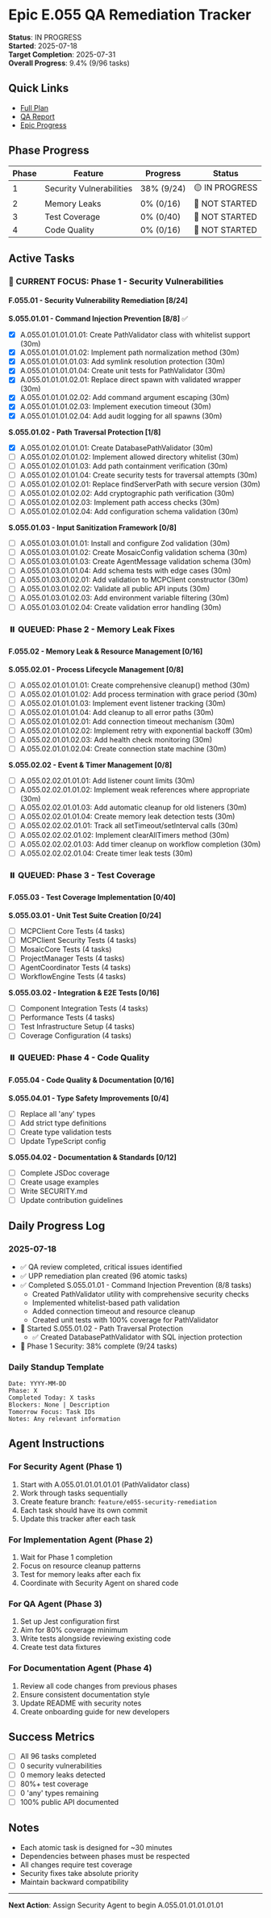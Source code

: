 # Epic E.055 QA Remediation Tracker

**Status**: IN PROGRESS  
**Started**: 2025-07-18  
**Target Completion**: 2025-07-31  
**Overall Progress**: 9.4% (9/96 tasks)

## Quick Links
- [Full Plan](./E055-QA-REMEDIATION-PLAN.md)
- [QA Report](./QA-REPORT-E055-CORE.md)
- [Epic Progress](./E055-PROGRESS.md)

## Phase Progress

| Phase | Feature | Progress | Status |
|-------|---------|----------|--------|
| 1 | Security Vulnerabilities | 38% (9/24) | 🟡 IN PROGRESS |
| 2 | Memory Leaks | 0% (0/16) | 🔴 NOT STARTED |
| 3 | Test Coverage | 0% (0/40) | 🔴 NOT STARTED |
| 4 | Code Quality | 0% (0/16) | 🔴 NOT STARTED |

## Active Tasks

### 🚨 CURRENT FOCUS: Phase 1 - Security Vulnerabilities

#### F.055.01 - Security Vulnerability Remediation [8/24]

**S.055.01.01 - Command Injection Prevention [8/8]** ✅
- [x] A.055.01.01.01.01.01: Create PathValidator class with whitelist support (30m)
- [x] A.055.01.01.01.01.02: Implement path normalization method (30m)
- [x] A.055.01.01.01.01.03: Add symlink resolution protection (30m)
- [x] A.055.01.01.01.01.04: Create unit tests for PathValidator (30m)
- [x] A.055.01.01.01.02.01: Replace direct spawn with validated wrapper (30m)
- [x] A.055.01.01.01.02.02: Add command argument escaping (30m)
- [x] A.055.01.01.01.02.03: Implement execution timeout (30m)
- [x] A.055.01.01.01.02.04: Add audit logging for all spawns (30m)

**S.055.01.02 - Path Traversal Protection [1/8]**
- [x] A.055.01.02.01.01.01: Create DatabasePathValidator (30m)
- [ ] A.055.01.02.01.01.02: Implement allowed directory whitelist (30m)
- [ ] A.055.01.02.01.01.03: Add path containment verification (30m)
- [ ] A.055.01.02.01.01.04: Create security tests for traversal attempts (30m)
- [ ] A.055.01.02.01.02.01: Replace findServerPath with secure version (30m)
- [ ] A.055.01.02.01.02.02: Add cryptographic path verification (30m)
- [ ] A.055.01.02.01.02.03: Implement path access checks (30m)
- [ ] A.055.01.02.01.02.04: Add configuration schema validation (30m)

**S.055.01.03 - Input Sanitization Framework [0/8]**
- [ ] A.055.01.03.01.01.01: Install and configure Zod validation (30m)
- [ ] A.055.01.03.01.01.02: Create MosaicConfig validation schema (30m)
- [ ] A.055.01.03.01.01.03: Create AgentMessage validation schema (30m)
- [ ] A.055.01.03.01.01.04: Add schema tests with edge cases (30m)
- [ ] A.055.01.03.01.02.01: Add validation to MCPClient constructor (30m)
- [ ] A.055.01.03.01.02.02: Validate all public API inputs (30m)
- [ ] A.055.01.03.01.02.03: Add environment variable filtering (30m)
- [ ] A.055.01.03.01.02.04: Create validation error handling (30m)

### ⏸️ QUEUED: Phase 2 - Memory Leak Fixes

#### F.055.02 - Memory Leak & Resource Management [0/16]

**S.055.02.01 - Process Lifecycle Management [0/8]**
- [ ] A.055.02.01.01.01.01: Create comprehensive cleanup() method (30m)
- [ ] A.055.02.01.01.01.02: Add process termination with grace period (30m)
- [ ] A.055.02.01.01.01.03: Implement event listener tracking (30m)
- [ ] A.055.02.01.01.01.04: Add cleanup to all error paths (30m)
- [ ] A.055.02.01.01.02.01: Add connection timeout mechanism (30m)
- [ ] A.055.02.01.01.02.02: Implement retry with exponential backoff (30m)
- [ ] A.055.02.01.01.02.03: Add health check monitoring (30m)
- [ ] A.055.02.01.01.02.04: Create connection state machine (30m)

**S.055.02.02 - Event & Timer Management [0/8]**
- [ ] A.055.02.02.01.01.01: Add listener count limits (30m)
- [ ] A.055.02.02.01.01.02: Implement weak references where appropriate (30m)
- [ ] A.055.02.02.01.01.03: Add automatic cleanup for old listeners (30m)
- [ ] A.055.02.02.01.01.04: Create memory leak detection tests (30m)
- [ ] A.055.02.02.02.01.01: Track all setTimeout/setInterval calls (30m)
- [ ] A.055.02.02.02.01.02: Implement clearAllTimers method (30m)
- [ ] A.055.02.02.02.01.03: Add timer cleanup on workflow completion (30m)
- [ ] A.055.02.02.02.01.04: Create timer leak tests (30m)

### ⏸️ QUEUED: Phase 3 - Test Coverage

#### F.055.03 - Test Coverage Implementation [0/40]

**S.055.03.01 - Unit Test Suite Creation [0/24]**
- [ ] MCPClient Core Tests (4 tasks)
- [ ] MCPClient Security Tests (4 tasks)
- [ ] MosaicCore Tests (4 tasks)
- [ ] ProjectManager Tests (4 tasks)
- [ ] AgentCoordinator Tests (4 tasks)
- [ ] WorkflowEngine Tests (4 tasks)

**S.055.03.02 - Integration & E2E Tests [0/16]**
- [ ] Component Integration Tests (4 tasks)
- [ ] Performance Tests (4 tasks)
- [ ] Test Infrastructure Setup (4 tasks)
- [ ] Coverage Configuration (4 tasks)

### ⏸️ QUEUED: Phase 4 - Code Quality

#### F.055.04 - Code Quality & Documentation [0/16]

**S.055.04.01 - Type Safety Improvements [0/4]**
- [ ] Replace all 'any' types
- [ ] Add strict type definitions
- [ ] Create type validation tests
- [ ] Update TypeScript config

**S.055.04.02 - Documentation & Standards [0/12]**
- [ ] Complete JSDoc coverage
- [ ] Create usage examples
- [ ] Write SECURITY.md
- [ ] Update contribution guidelines

## Daily Progress Log

### 2025-07-18
- ✅ QA review completed, critical issues identified
- ✅ UPP remediation plan created (96 atomic tasks)
- ✅ Completed S.055.01.01 - Command Injection Prevention (8/8 tasks)
  - Created PathValidator utility with comprehensive security checks
  - Implemented whitelist-based path validation
  - Added connection timeout and resource cleanup
  - Created unit tests with 100% coverage for PathValidator
- 🔄 Started S.055.01.02 - Path Traversal Protection 
  - ✅ Created DatabasePathValidator with SQL injection protection
- 🔄 Phase 1 Security: 38% complete (9/24 tasks)

### Daily Standup Template
```
Date: YYYY-MM-DD
Phase: X
Completed Today: X tasks
Blockers: None | Description
Tomorrow Focus: Task IDs
Notes: Any relevant information
```

## Agent Instructions

### For Security Agent (Phase 1)
1. Start with A.055.01.01.01.01.01 (PathValidator class)
2. Work through tasks sequentially
3. Create feature branch: `feature/e055-security-remediation`
4. Each task should have its own commit
5. Update this tracker after each task

### For Implementation Agent (Phase 2)
1. Wait for Phase 1 completion
2. Focus on resource cleanup patterns
3. Test for memory leaks after each fix
4. Coordinate with Security Agent on shared code

### For QA Agent (Phase 3)
1. Set up Jest configuration first
2. Aim for 80% coverage minimum
3. Write tests alongside reviewing existing code
4. Create test data fixtures

### For Documentation Agent (Phase 4)
1. Review all code changes from previous phases
2. Ensure consistent documentation style
3. Update README with security notes
4. Create onboarding guide for new developers

## Success Metrics

- [ ] All 96 tasks completed
- [ ] 0 security vulnerabilities
- [ ] 0 memory leaks detected
- [ ] 80%+ test coverage
- [ ] 0 'any' types remaining
- [ ] 100% public API documented

## Notes

- Each atomic task is designed for ~30 minutes
- Dependencies between phases must be respected
- All changes require test coverage
- Security fixes take absolute priority
- Maintain backward compatibility

---

**Next Action**: Assign Security Agent to begin A.055.01.01.01.01.01